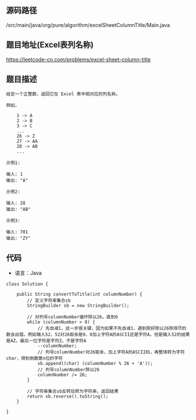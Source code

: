 ## 源码路径

/src/main/java/org/pure/algorithm/excelSheetColumnTitle/Main.java

## 题目地址(Excel表列名称)

https://leetcode-cn.com/problems/excel-sheet-column-title

## 题目描述

```
给定一个正整数，返回它在 Excel 表中相对应的列名称。

例如，

    1 -> A
    2 -> B
    3 -> C
    ...
    26 -> Z
    27 -> AA
    28 -> AB 
    ...

示例1:

输入: 1
输出: "A"

示例2:

输入: 28
输出: "AB"

示例3:

输入: 701
输出: "ZY"
```

## 代码

- 语言：Java

```
class Solution {

    public String convertToTitle(int columnNumber) {
        // 定义字符串集合sb
        StringBuilder sb = new StringBuilder();

        // 对列号columnNumber循环除以26，直到0
        while (columnNumber > 0) {
            // 先自减1，这一步很关键，因为如果不先自减1，遇到刚好除以26除得尽的数会出错，例如输入52，52对26取余是0，0加上字符A的ASCII还是字符A，但是输入52的结果是AZ，最后一位字符是字符Z，不是字符A
            --columnNumber;
            // 列号columnNumber对26取余，加上字符A的ASCII码，再整体转为字符char，得到倒数第n位的字符
            sb.append((char) (columnNumber % 26 + 'A'));
            // 列号columnNumber除以26
            columnNumber /= 26;
        }

        // 字符串集合sb反转后转为字符串，返回结果
        return sb.reverse().toString();
    }

}
```